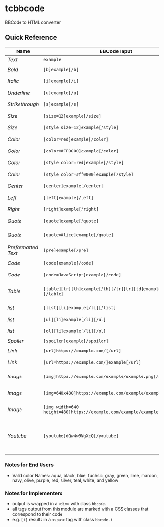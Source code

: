 # tcbbcode

BBCode to HTML converter.

## Quick Reference

| Name | BBCode Input | HTML Output |
|------|--------|------|
| *Text* | `example` | `example` |
| *Bold* | `[b]example[/b]` | `<span class="bbcode-b" style="font-weight: bold;">example</span>` |
| *Italic* | `[i]example[/i]` | `<span class="bbcode-i" style="font-style: italic;">example</span>` |
| *Underline* | `[u]example[/u]` | `<span class="bbcode-u" style="text-decoration: underline;">example</span>` |
| *Strikethrough* | `[s]example[/s]` | `<span class="bbcode-s" style="text-decoration: line-through;">example</span>` |
| *Size* | `[size=12]example[/size]` | `<span class="bbcode-size" style="font-size: 12pt;">example</span>` |
| *Size* | `[style size=12]example[/style]` | `<span class="bbcode-size" style="font-size: 12pt;">example</span>` |
| *Color* | `[color=red]example[/color]` | `<span class="bbcode-color" style="color: red;">example</span>` |
| *Color* | `[color=#FF0000]example[/color]` | `<span class="bbcode-color" style="color: #ff0000;">example</span>` |
| *Color* | `[style color=red]example[/style]` | `<span class="bbcode-color" style="color: red;">example</span>` |
| *Color* | `[style color=#ff0000]example[/style]` | `<span class="bbcode-color" style="color: #ff0000;">example</span>` |
| *Center* | `[center]example[/center]` | `<div class="bbcode-center" style="text-align: center;">example</div>` |
| *Left* | `[left]example[/left]` | `<div class="bbcode-left" style="text-align: left;">example</div>` |
| *Right* | `[right]example[/right]` | `<div class="bbcode-right" style="text-align: right;">example</div>` |
| *Quote* | `[quote]example[/quote]` | `<blockquote class="bbcode-quote">example</blockquote>` |
| *Quote* | `[quote=Alice]example[/quote]` | `<blockquote class="bbcode-quote"><span class="bbcode-quote-name">Alice</span> example</blockquote>` |
| *Preformatted Text* | `[pre]example[/pre]` | `<pre class="bbcode-pre">example</pre>` |
| *Code* | `[code]example[/code]` | `<div class="bbcode-code"><pre><code>example</code></pre></div>` |
| *Code* | `[code=JavaScript]example[/code]` | `<div class="bbcode-code bbcode-code-lang-javascript"><pre><code>example</code></pre></div>` |
| *Table* | `[table][tr][th]example[/th][/tr][tr][td]example[/td][/tr][/table]` | `<table class="bbcode-table"><tr class="bbcode-tr"><th class="bbcode-th">example</th></tr><tr class="bbcode-tr"><td class="bbcode-td">example</td></tr></table>` |
| *list* | `[list][li]example[/li][/list]` | `<ul class="bbcode-list bbcode-ul"><li class="bbcode-li">example</li></ul>` |
| *list* | `[ul][li]example[/li][/ul]` | `<ul class="bbcode-list bbcode-ul"><li class="bbcode-li">example</li></ul>` |
| *list* | `[ol][li]example[/li][/ol]` | `<ol class="bbcode-list bbcode-ol"><li class="bbcode-li">example</li></ol>` |
| *Spoiler* | `[spoiler]example[/spoiler]` | `<span class="bbcode-spoiler">example</span>` |
| *Link* | `[url]https://example.com/[/url]` | `<a class="bbcode-url" href="https://example.com/">https://example.com/</a>` |
| *Link* | `[url=https://example.com/]example[/url]` | `<a class="bbcode-url" href="https://example.com/">example</a>` |
| *Image* | `[img]https://example.com/example/example.png[/img]` | `<a class="bbcode-img" src="https://example.com/example/example.png" alt="example.png" />` |
| *Image* | `[img=640x480]https://example.com/example/example.png[/img]` | `<a class="bbcode-img" src="https://example.com/example/example.png" alt="example.png" width="640" height="480" />` |
| *Image* | `[img width=640 height=480]https://example.com/example/example.png[/img]` | `<a class="bbcode-img" src="https://example.com/example/example.png" alt="example.png" width="640" height="480" />` |
| *Youtube* | `[youtube]dQw4w9WgXcQ[/youtube]` | `<div class="bbcode-youtube"><iframe width="560" height="315" src="https://www.youtube.com/embed/dQw4w9WgXcQ" title="YouTube video player" frameborder="0" allow="accelerometer; autoplay; clipboard-write; encrypted-media; gyroscope; picture-in-picture" allowfullscreen></iframe></div>` |

### Notes for End Users

- Valid color Names: aqua, black, blue, fuchsia, gray, green, lime, maroon, navy, olive, purple, red, silver, teal, white, and yellow

### Notes for Implementers

- output is wrapped in a `<div>` with class `bbcode`.
- all tags output from this module are marked with a CSS classes that correspond to their code
 - e.g. `[i]` results in a `<span>` tag with class `bbcode-i`

